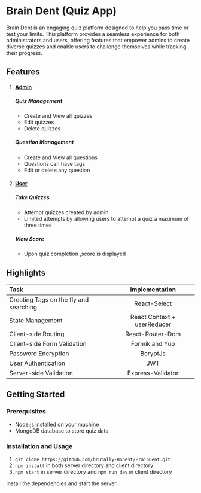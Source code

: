 # Brain Dent (Quiz App)

Brain Dent is an engaging quiz platform designed to help you pass time or test your limits. This platform provides a seamless experience for both administrators and users, offering features that empower admins to create diverse quizzes and enable users to challenge themselves while tracking their progress.


## Features
1. #### <u>Admin</u>
    ##### Quiz Management
    - Create and View all quizzes
    - Edit quizzes
    - Delete quizzes

    ##### Question Management
    - Create and View all questions
    - Questions can have tags
    - Edit or delete any question

2. #### <u>User</u>
    ##### Take Quizzes
    - Attempt quizzes created by admin
    - Limited attempts by allowing users to attempt a quiz a maximum of three times

    ##### View Score
    - Upon quiz completion ,score is displayed


## Highlights
| Task                                     | Implementation              | 
| :---                                     |    :----:                   |
| Creating Tags on the fly and searching   | React-Select                |
| State Management                         | React Context + userReducer |
| Client-side Routing                      | React-Router-Dom            |
| Client-side Form Validation              | Formik and Yup              |
| Password Encryption                      | BcryptJs                    |
| User Authentication                      | JWT                         |
| Server-side Validation                   | Express-Validator           |

## Getting Started

### Prerequisites
- Node.js installed on your machine
- MongoDB database to store quiz data
### Installation and Usage
 
1. `git clone https://github.com/brutally-Honest/BrainDent.git`
2. `npm install` in both server directory and client directory
3. `npm start` in server directory and `npm run dev` in client directory

Install the dependencies and start the server.


